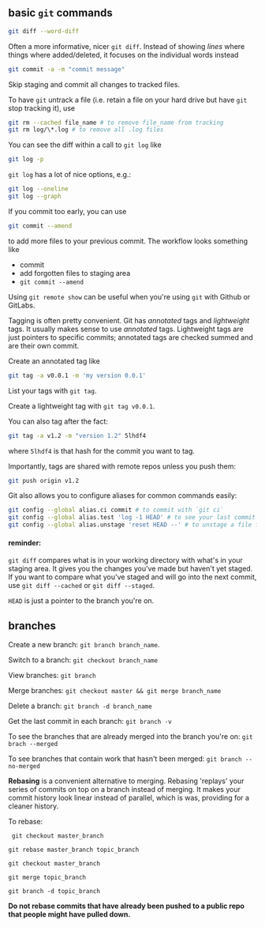 ## basic `git` commands

```bash
git diff --word-diff
```

Often a more informative, nicer `git diff`. Instead of showing _lines_ where things where added/deleted, it focuses on the individual words instead

```bash
git commit -a -m "commit message"
```

Skip staging and commit all changes to tracked files.

To have `git` untrack a file (i.e. retain a file on your hard drive but have `git` stop tracking it), use

```bash
git rm --cached file_name # to remove file_name from tracking
git rm log/\*.log # to remove all .log files
```

You can see the diff within a call to `git log` like

```bash
git log -p
```

`git log` has a lot of nice options, e.g.:

```bash
git log --oneline
git log --graph
```



If you commit too early, you can use 

```bash
git commit --amend
```

to add more files to your previous commit. The workflow looks something like

- commit
- add forgotten files to staging area
- `git commit --amend`



Using `git remote show` can be useful when you're using `git` with Github or GitLabs.



Tagging is often pretty convenient. Git has _annotated_ tags and _lightweight_ tags. It usually makes sense to use _annotated_ tags. Lightweight tags are just pointers to specific commits; annotated tags are checked summed and are their own commit. 

Create an annotated tag like 

```bash
git tag -a v0.0.1 -m 'my version 0.0.1'
```

List your tags with `git tag`.

Create a lightweight tag with `git tag v0.0.1`.

You can also tag after the fact:

```bash
git tag -a v1.2 -m "version 1.2" 5lhdf4
```

where `5lhdf4` is that hash for the commit you want to tag.

Importantly, tags are shared with remote repos unless you push them:

```bash
git push origin v1.2
```

Git also allows you to configure aliases for common commands easily:

```bash
git config --global alias.ci commit # to commit with `git ci`
git config --global alias.test 'log -1 HEAD' # to see your last commit easily
git config --global alias.unstage 'reset HEAD --' # to unstage a file from the staging area
```

#### reminder:

`git diff` compares what is in your working directory with what's in your staging area. It gives you the changes you've made but haven't yet staged. If you want to compare what you've staged and will go into the next commit, use `git diff --cached` or `git diff --staged`.

`HEAD` is just a pointer to the branch you're on.

## branches

Create a new branch: `git branch branch_name`.

Switch to a branch: `git checkout branch_name`

View branches: `git branch`

Merge branches: `git checkout master && git merge branch_name`

Delete a branch: `git branch -d branch_name`

Get the last commit in each branch: `git branch -v`

To see the branches that are already merged into the branch you're on: `git brach --merged`

To see branches that contain work that hasn't been merged: `git branch --no-merged`



__Rebasing__ is a convenient alternative to merging. Rebasing 'replays' your series of commits on top on a branch instead of merging. It makes your commit history look linear instead of parallel, which is was, providing for a cleaner history. 

To rebase:  

` git checkout master_branch` 

`git rebase master_branch topic_branch` 

`git checkout master_branch` 

`git merge topic_branch`

 `git branch -d topic_branch`

__Do not rebase commits that have already been pushed to a public repo that people might have pulled down.__

